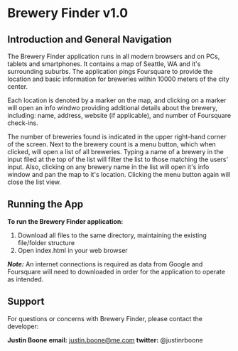 # Brewery Finder v1.0

## Introduction and General Navigation

The Brewery Finder application runs in all modern browsers and on PCs, tablets and smartphones. It contains a map of Seattle, WA and it's surrounding suburbs. The application pings Foursquare to provide the location and basic information for breweries within 10000 meters of the city center. 

Each location is denoted by a marker on the map, and clicking on a marker will open an info windwo providing additional details about the brewery, including: name, address, website (if applicable), and number of Foursquare check-ins.

The number of breweries found is indicated in the upper right-hand corner of the screen. Next to the brewery count is a menu button, which when clicked, will open a list of all breweries. Typing a name of a brewery in the input filed at the top of the list will filter the list to those matching the users' input. Also, clicking on any brewery name in the list will open it's info window and pan the map to it's location. Clicking the menu button again will close the list view.

## Running the App


**To run the Brewery Finder application:**

1. Download all files to the same directory, maintaining the existing file/folder structure
2. Open index.html in your web browser

**_Note:_** An internet connections is required as data from Google and Foursquare will need to downloaded in order for the application to operate as intended.

## Support

For questions or concerns with Brewery Finder, please contact the developer:

**Justin Boone**
**email:** justin.boone@me.com
**twitter:** @justinrboone
